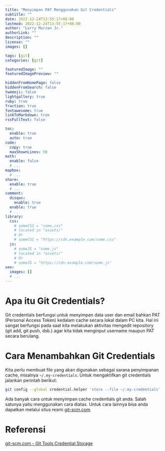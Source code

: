 ```yaml
---
title: "Menyimpan PAT Menggunakan Git Credentials"
subtitle: ""
date: 2022-12-24T13:55:17+08:00
lastmod: 2022-12-24T13:55:17+08:00
author: "Larry Marzan Jr."
authorLink: ""
description: ""
license: ""
images: []

tags: [git]
categories: [git]

featuredImage: ""
featuredImagePreview: ""

hiddenFromHomePage: false
hiddenFromSearch: false
twemoji: false
lightgallery: true
ruby: true
fraction: true
fontawesome: true
linkToMarkdown: true
rssFullText: false

toc:
  enable: true
  auto: true
code:
  copy: true
  maxShownLines: 50
math:
  enable: false
  # ...
mapbox:
  # ...
share:
  enable: true
  # ...
comment:
  disqus:
    enable: true
  enable: true
  # ...
library:
  css:
    # someCSS = "some.css"
    # located in "assets/"
    # Or
    # someCSS = "https://cdn.example.com/some.css"
  js:
    # someJS = "some.js"
    # located in "assets/"
    # Or
    # someJS = "https://cdn.example.com/some.js"
seo:
  images: []
  # ...
---
```


# Apa itu Git Credentials?
Git credentials berfungsi untuk menyimpan data user dan email bahkan PAT (Personal Access
Token) kedalam cache secara lokal dalam PC kita. Hal ini sangat berfungsi pada saat
kita melakukan aktivitas mengedit repository (git add, git push, dsb.) agar kita tidak
menginput username maupun PAT secara berulang.

# Cara Menambahkan Git Credentials
Kita perlu membuat file yang akan digunakan sebagai sarana penyimpanan cache, misalnya
`~/.my-credentials`. Untuk mengaktifkan git credentials jalankan perintah berikut:
```bash
git config --global credential.helper 'store --file ~/.my-credentials'
```

Ada banyak cara untuk menyimpan cache credentials git anda. Salah satunya yaitu menggunakan
cara diatas. Untuk cara lainnya bisa anda dapatkan melalui situs resmi
[git-scm.com](https://git-scm.com/book/en/v2/Git-Tools-Credential-Storage).

# Referensi
[git-scm.com - Git Tools Credential Storage](https://git-scm.com/book/en/v2/Git-Tools-Credential-Storage)

